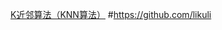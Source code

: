 [K近邻算法（KNN算法）](https://github.com/likuli/data-analysis-learning/blob/main/docs/analysis_ai/knn_algorithm.md)
#https://github.com/likuli

